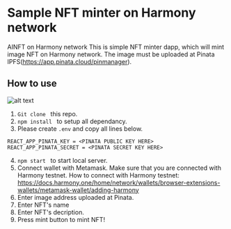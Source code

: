 # Sample NFT minter on Harmony network 

AINFT on Harmony network 
This is simple NFT minter dapp, which will mint image NFT on Harmony network. The image must be uploaded at Pinata IPFS(https://app.pinata.cloud/pinmanager). 

## How to use

![alt text](https://files.slack.com/files-pri/TA4UHCN7K-F034AEQLSE4/image.png)



1. ```Git clone ``` this repo.
2. ```npm install ``` to setup all dependancy.
3. Please create ```.env``` and copy all lines below. 

```
REACT_APP_PINATA_KEY = <PINATA PUBLIC KEY HERE>
REACT_APP_PINATA_SECRET = <PINATA SECRET KEY HERE>
```
4. ```npm start ``` to start local server.
5. Connect wallet with Metamask. Make sure that you are connected with Harmony testnet.
How to connect with Harmony testnet: https://docs.harmony.one/home/network/wallets/browser-extensions-wallets/metamask-wallet/adding-harmony
6. Enter image address uploaded at Pinata.
7. Enter NFT's name
8. Enter NFT's decription.
9. Press mint button to mint NFT!







